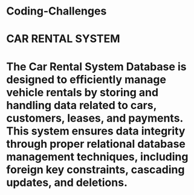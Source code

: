 # Coding-Challenges
# CAR RENTAL SYSTEM
# The Car Rental System Database is designed to efficiently manage vehicle rentals by storing and handling data related to cars, customers, leases, and payments. This system ensures data integrity through proper relational database management techniques, including foreign key constraints, cascading updates, and deletions.
